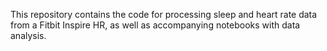 This repository contains the code for processing sleep and heart rate data from a Fitbit Inspire HR, as well as accompanying notebooks with data analysis.
